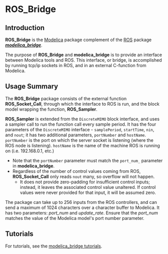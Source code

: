 # ROS_Bridge
## Introduction
**ROS_Bridge** is the [Modelica](www.modelica.org) package complement of the [ROS](www.ros.org) package [***modelica_bridge***](https://github.com/ModROS/modelica_bridge.git).

The purpose of **ROS_Bridge** and **modelica_bridge** is to provide an interface between Modelica tools and ROS. This interface, or bridge, is accomplished by running tcp/ip sockets in ROS, and in an external C-function from Modelica.

## Usage Summary

The **ROS_Bridge** package consists of the external function **ROS_Socket_Call**, through which the interface to ROS is run, and the block model wrapping the function, **ROS_Sampler**.

**ROS_Sampler** is extended from the `DiscreteMIMO` block interface, and uses a sampler call to run the function call every sample period. It has the four parameters of the `DiscreteMIMO` interface - `samplePeriod`, `startTime`, `nin`, and `nout`; it has two additional parameters, `portNumber` and `hostName`. `portNumber` is the port on which the server socket is listening (where the ROS node is listening). `hostName` is the name of the machine ROS is running on (i.e. 192.168.0.1, etc.)
- Note that the `portNumber` parameter must match the `port_num_` parameter in **modelica_bridge**. 
- Regardless of the number of control values coming from ROS, **ROS_Socket_Call** only reads `nout` many, so overflow will not happen. 
  - It does not provide zero-padding for insufficient control inputs; instead, it leaves the associated control value unaltered. If control values were never provided for that input, it will be assumed zero.

The package can take up to 256 inputs from the ROS controllers, and can send a maximum of 1024 characters over a character buffer to Modelica. It has two parameters: *port_num* and *update_rate*. Ensure that the *port_num* matches the value of the Modelica model's port number parameter.

## Tutorials
For tutorials, see the [modelica_bridge tutorials](wiki.ros.org/modelica_bridge/Tutorials).